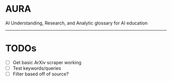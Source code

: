 # AURA
AI Understanding, Research, and Analytic glossary for AI education

---

# TODOs
- [ ] Get basic ArXiv scraper working
- [ ] Test keywords/queries
- [ ] Filter based off of source?
